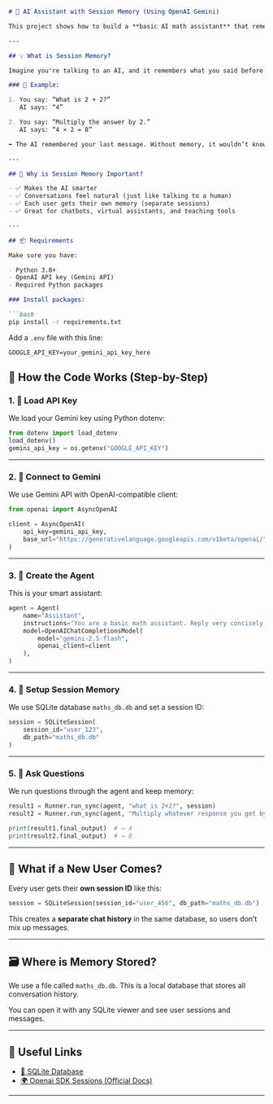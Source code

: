 
````markdown
# 🧠 AI Assistant with Session Memory (Using OpenAI Gemini)

This project shows how to build a **basic AI math assistant** that remembers conversations using **session memory**. It uses OpenAI's Gemini model and stores chat history in a local **SQLite database**.

---

## 💡 What is Session Memory?

Imagine you're talking to an AI, and it remembers what you said before. This is called **session memory**.

### 🔹 Example:

1. You say: “What is 2 + 2?”  
   AI says: “4”

2. You say: “Multiply the answer by 2.”  
   AI says: “4 × 2 = 8”

➡️ The AI remembered your last message. Without memory, it wouldn’t know what "the answer" means!

---

## 🎯 Why is Session Memory Important?

- ✅ Makes the AI smarter
- ✅ Conversations feel natural (just like talking to a human)
- ✅ Each user gets their own memory (separate sessions)
- ✅ Great for chatbots, virtual assistants, and teaching tools

---

## 📦 Requirements

Make sure you have:

- Python 3.8+
- OpenAI API key (Gemini API)
- Required Python packages

### Install packages:

```bash
pip install -r requirements.txt
````

Add a `.env` file with this line:

```
GOOGLE_API_KEY=your_gemini_api_key_here
```



## 🧠 How the Code Works (Step-by-Step)

### 1. 🔐 Load API Key

We load your Gemini key using Python dotenv:

```python
from dotenv import load_dotenv
load_dotenv()
gemini_api_key = os.getenv("GOOGLE_API_KEY")
```

---

### 2. 🔌 Connect to Gemini

We use Gemini API with OpenAI-compatible client:

```python
from openai import AsyncOpenAI

client = AsyncOpenAI(
    api_key=gemini_api_key,
    base_url="https://generativelanguage.googleapis.com/v1beta/openai/"
)
```

---

### 3. 🧠 Create the Agent

This is your smart assistant:

```python
agent = Agent(
    name="Assistant",
    instructions="You are a basic math assistant. Reply very concisely.",
    model=OpenAIChatCompletionsModel(
        model="gemini-2.5-flash",
        openai_client=client
    ),
)
```

---

### 4. 💾 Setup Session Memory

We use SQLite database `maths_db.db` and set a session ID:

```python
session = SQLiteSession(
    session_id="user_123",
    db_path="maths_db.db"
)
```

---

### 5. 💬 Ask Questions

We run questions through the agent and keep memory:

```python
result1 = Runner.run_sync(agent, "what is 2+2?", session)
result2 = Runner.run_sync(agent, "Multiply whatever response you get by 2.", session)

print(result1.final_output)  # → 4
print(result2.final_output)  # → 8
```

---

## 👤 What if a New User Comes?

Every user gets their **own session ID** like this:

```python
session = SQLiteSession(session_id="user_456", db_path="maths_db.db")
```

This creates a **separate chat history** in the same database, so users don’t mix up messages.

---

## 🗃️ Where is Memory Stored?

We use a file called `maths_db.db`. This is a local database that stores all conversation history.

You can open it with any SQLite viewer and see user sessions and messages.

---

## 🔗 Useful Links

* [💾 SQLite Database](https://www.sqlite.org/index.html)
* [🌍 Openai SDK Sessions (Official Docs)](https://openai.github.io/openai-agents-python/sessions/)

---

